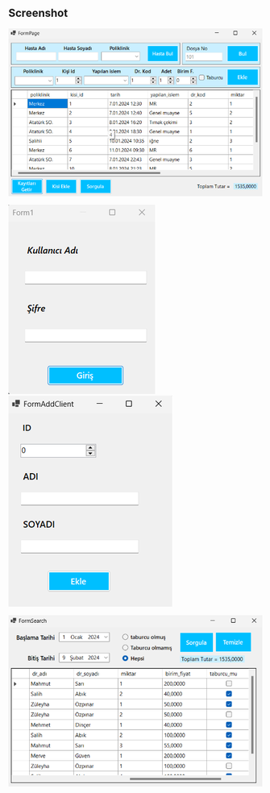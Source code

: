 ## Screenshot

![Uygulama Ekran Görüntüsü](/screenshots/Main.png)

<p float="left">
  <img src="/screenshots/Login.png" />
  <img src="/screenshots/Addclient.png" /> 
</p>

![Uygulama Ekran Görüntüsü](/screenshots/Search.png)
